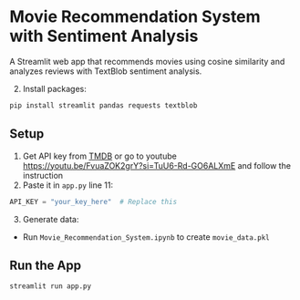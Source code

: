 
# Movie Recommendation System with Sentiment Analysis

A Streamlit web app that recommends movies using cosine similarity and analyzes reviews with TextBlob sentiment analysis.



2. Install packages:
```bash
pip install streamlit pandas requests textblob
```

## Setup
1. Get API key from [TMDB](https://www.themoviedb.org/settings/api) or go to youtube https://youtu.be/FvuaZOK2grY?si=TuU6-Rd-GO6ALXmE and follow the instruction
2. Paste it in `app.py` line 11:
```python
API_KEY = "your_key_here"  # Replace this
```

3. Generate data:
- Run `Movie_Recommendation_System.ipynb` to create `movie_data.pkl`

## Run the App
```bash
streamlit run app.py
```




